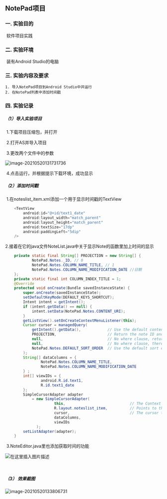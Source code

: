 ## NotePad项目

### 一. 实验目的

​	软件项目实践

### 二. 实验环境

​	装有Android Studio的电脑

### 三. 实验内容及要求

	1. 导入NotePad项目到Android Studio中并运行
 	2. 在NotePad列表中添加时间戳

### 四. 实验记录

##### （1）导入实验项目

​		1.下载项目压缩包，并打开

​		2.打开AS并导入项目

​		3.更改两个文件中的参数

![image-20210520131731736](C:\Users\Hp\AppData\Roaming\Typora\typora-user-images\image-20210520131731736.png)

​		4.点击运行，并根据提示下载环境，成功显示

##### （2）添加时间戳

​		1.在noteslist_item.xml添加一个用于显示时间戳的TextView

```java
	<TextView
        android:id="@+id/text1_date"
        android:layout_width="match_parent"
        android:layout_height="match_parent"
        android:textSize="17dp"
        android:paddingLeft="5dip"
    />

```

​		2.接着在它的java文件NoteList.java中关于显示Note的函数里加上时间的显示

```java
	private static final String[] PROJECTION = new String[] {
            NotePad.Notes._ID, // 0
            NotePad.Notes.COLUMN_NAME_TITLE, // 1
            NotePad.Notes.COLUMN_NAME_MODIFICATION_DATE //日期
    };
    private static final int COLUMN_INDEX_TITLE = 1;
    @Override
    protected void onCreate(Bundle savedInstanceState) {
        super.onCreate(savedInstanceState);
        setDefaultKeyMode(DEFAULT_KEYS_SHORTCUT);
        Intent intent = getIntent();
        if (intent.getData() == null) {
            intent.setData(NotePad.Notes.CONTENT_URI);
        }
        getListView().setOnCreateContextMenuListener(this);
        Cursor cursor = managedQuery(
            getIntent().getData(),            // Use the default content URI for the provider.
            PROJECTION,                       // Return the note ID and title for each note.
            null,                             // No where clause, return all records.
            null,                             // No where clause, therefore no where column values.
            NotePad.Notes.DEFAULT_SORT_ORDER  // Use the default sort order.
        );
        String[] dataColumns = {
                NotePad.Notes.COLUMN_NAME_TITLE,
                NotePad.Notes.COLUMN_NAME_MODIFICATION_DATE
        } ;
        int[] viewIDs = {
                android.R.id.text1,
                R.id.text1_date
        };
        SimpleCursorAdapter adapter
            = new SimpleCursorAdapter(
                      this,                             // The Context for the ListView
                      R.layout.noteslist_item,          // Points to the XML for a list item
                      cursor,                           // The cursor to get items from
                      dataColumns,
                      viewIDs
              );
        setListAdapter(adapter);
    }

```

​		3.NoteEditor.java里也添加获取时间的功能

![在这里插入图片描述](https://img-blog.csdnimg.cn/20200531010115926.png?x-oss-process=image/watermark,type_ZmFuZ3poZW5naGVpdGk,shadow_10,text_aHR0cHM6Ly9ibG9nLmNzZG4ubmV0L2pvZTMzNzM0Nzg4OQ==,size_16,color_FFFFFF,t_70)

​		

##### （3） 效果截图

![image-20210520133806731](C:\Users\Hp\AppData\Roaming\Typora\typora-user-images\image-20210520133806731.png)



